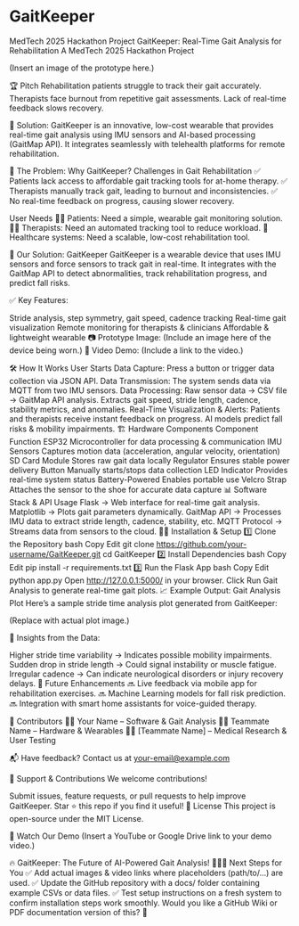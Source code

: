 # GaitKeeper
MedTech 2025 Hackathon Project
GaitKeeper: Real-Time Gait Analysis for Rehabilitation
A MedTech 2025 Hackathon Project


(Insert an image of the prototype here.)

🏆 Pitch
Rehabilitation patients struggle to track their gait accurately.
Therapists face burnout from repetitive gait assessments.
Lack of real-time feedback slows recovery.

🔹 Solution: GaitKeeper is an innovative, low-cost wearable that provides real-time gait analysis using IMU sensors and AI-based processing (GaitMap API). It integrates seamlessly with telehealth platforms for remote rehabilitation.

🚨 The Problem: Why GaitKeeper?
Challenges in Gait Rehabilitation
✅ Patients lack access to affordable gait tracking tools for at-home therapy.
✅ Therapists manually track gait, leading to burnout and inconsistencies.
✅ No real-time feedback on progress, causing slower recovery.

User Needs
👩‍🦽 Patients: Need a simple, wearable gait monitoring solution.
👨‍⚕️ Therapists: Need an automated tracking tool to reduce workload.
🏥 Healthcare systems: Need a scalable, low-cost rehabilitation tool.

🔬 Our Solution: GaitKeeper
GaitKeeper is a wearable device that uses IMU sensors and force sensors to track gait in real-time.
It integrates with the GaitMap API to detect abnormalities, track rehabilitation progress, and predict fall risks.

✅ Key Features:

Stride analysis, step symmetry, gait speed, cadence tracking
Real-time gait visualization
Remote monitoring for therapists & clinicians
Affordable & lightweight wearable
📷 Prototype Image: (Include an image here of the device being worn.)
🎥 Video Demo: (Include a link to the video.)

🛠 How It Works
User Starts Data Capture: Press a button or trigger data collection via JSON API.
Data Transmission: The system sends data via MQTT from two IMU sensors.
Data Processing:
Raw sensor data → CSV file → GaitMap API analysis.
Extracts gait speed, stride length, cadence, stability metrics, and anomalies.
Real-Time Visualization & Alerts:
Patients and therapists receive instant feedback on progress.
AI models predict fall risks & mobility impairments.
🏗 Hardware Components
Component	Function
ESP32	Microcontroller for data processing & communication
IMU Sensors	Captures motion data (acceleration, angular velocity, orientation)
SD Card Module	Stores raw gait data locally
Regulator	Ensures stable power delivery
Button	Manually starts/stops data collection
LED Indicator	Provides real-time system status
Battery-Powered	Enables portable use
Velcro Strap	Attaches the sensor to the shoe for accurate data capture
📊 Software Stack & API Usage
Flask → Web interface for real-time gait analysis.
Matplotlib → Plots gait parameters dynamically.
GaitMap API → Processes IMU data to extract stride length, cadence, stability, etc.
MQTT Protocol → Streams data from sensors to the cloud.
🧑‍💻 Installation & Setup
1️⃣ Clone the Repository
bash
Copy
Edit
git clone https://github.com/your-username/GaitKeeper.git
cd GaitKeeper
2️⃣ Install Dependencies
bash
Copy
Edit
pip install -r requirements.txt
3️⃣ Run the Flask App
bash
Copy
Edit
python app.py
Open http://127.0.0.1:5000/ in your browser.
Click Run Gait Analysis to generate real-time gait plots.
📈 Example Output: Gait Analysis Plot
Here’s a sample stride time analysis plot generated from GaitKeeper:


(Replace with actual plot image.)

🔹 Insights from the Data:

Higher stride time variability → Indicates possible mobility impairments.
Sudden drop in stride length → Could signal instability or muscle fatigue.
Irregular cadence → Can indicate neurological disorders or injury recovery delays.
🚀 Future Enhancements
🔜 Live feedback via mobile app for rehabilitation exercises.
🔜 Machine Learning models for fall risk prediction.
🔜 Integration with smart home assistants for voice-guided therapy.

🤝 Contributors
👩‍💻 Your Name – Software & Gait Analysis
👨‍🔬 Teammate Name – Hardware & Wearables
👨‍⚕️ [Teammate Name] – Medical Research & User Testing

📬 Have feedback? Contact us at your-email@example.com

🌟 Support & Contributions
We welcome contributions!

Submit issues, feature requests, or pull requests to help improve GaitKeeper.
Star ⭐ this repo if you find it useful!
📜 License
This project is open-source under the MIT License.

🎥 Watch Our Demo
(Insert a YouTube or Google Drive link to your demo video.)

🔥 GaitKeeper: The Future of AI-Powered Gait Analysis! 🚶‍♂️💡
Next Steps for You
✅ Add actual images & video links where placeholders (path/to/...) are used.
✅ Update the GitHub repository with a docs/ folder containing example CSVs or data files.
✅ Test setup instructions on a fresh system to confirm installation steps work smoothly.
Would you like a GitHub Wiki or PDF documentation version of this? 🚀
